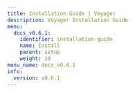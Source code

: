 ```yaml
---
title: Installation Guide | Voyager
description: Voyager Installation Guide
menu:
  docs_v0.6.1:
    identifier: installation-guide
    name: Install
    parent: setup
    weight: 10
menu_name: docs_v0.6.1
info:
  version: v0.6.1
---
```


